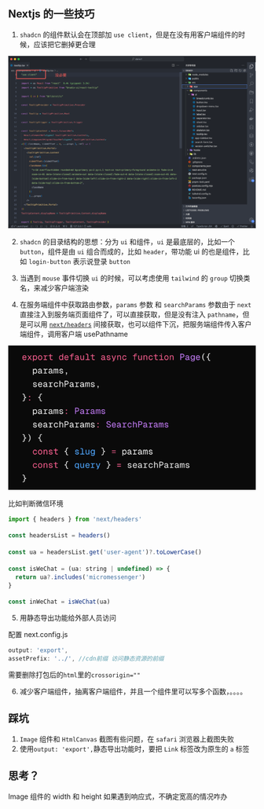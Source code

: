 ## Nextjs 的一些技巧

1. `shadcn` 的组件默认会在顶部加 `use client`，但是在没有用客户端组件的时候，应该把它删掉更合理

![alt text](image-1.png)

2. `shadcn` 的目录结构的思想：分为 `ui` 和组件，`ui` 是最底层的，比如一个 `button`，组件是由 `ui` 组合而成的，比如 `header`，带功能 ui 的也是组件，比如 `login-button` 表示说登录 `button`

3. 当遇到 `mouse` 事件切换 `ui` 的时候，可以考虑使用 `tailwind` 的 `group` 切换类名，来减少客户端渲染

4. 在服务端组件中获取路由参数，`params` 参数 和 `searchParams` 参数由于 `next` 直接注入到服务端页面组件了，可以直接获取，但是没有注入 `pathname`，但是可以用 [`next/headers`](https://nextjs.org/docs/app/api-reference/functions/headers) 间接获取，也可以组件下沉，把服务端组件传入客户端组件，调用客户端 usePathname

![alt text](image.png)

比如判断微信环境

```jsx
import { headers } from 'next/headers'

const headersList = headers()

const ua = headersList.get('user-agent')?.toLowerCase()

const isWeChat = (ua: string | undefined) => {
  return ua?.includes('micromessenger')
}

const inWeChat = isWeChat(ua)
```

5. 用静态导出功能给外部人员访问

配置 next.config.js

```js
output: 'export',
assetPrefix: '../', //cdn前缀 访问静态资源的前缀
```

需要删除打包后的`html`里的`crossorigin=""`

6. 减少客户端组件，抽离客户端组件，并且一个组件里可以写多个函数，。。。。

## 踩坑

1. `Image` 组件和 `HtmlCanvas` 截图有些问题，在 `safari` 浏览器上截图失败
2. 使用`output: 'export',`静态导出功能时，要把 `Link` 标签改为原生的 `a` 标签

## 思考？

Image 组件的 width 和 height 如果遇到响应式，不确定宽高的情况咋办

